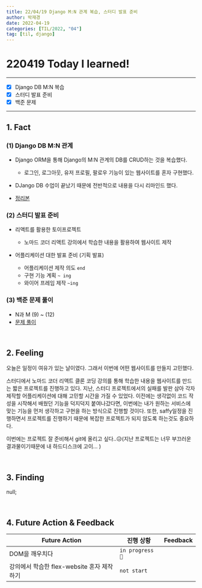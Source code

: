 ```yaml
---
title: 22/04/19 Django M:N 관계 복습, 스터디 발표 준비
author: 박재경
date: 2022-04-19
categories: [TIL/2022, "04"]
tag: [til, django]
---
```


# 220419 Today I learned!

---

- [x] Django DB M:N 복습
- [x] 스터디 발표 준비
- [x] 백준 문제

---

## 1. Fact 

### (1) Django DB M:N 관계

- Django ORM을 통해 Django의 M:N 관계의 DB를 CRUD하는 것을 복습했다.
  - 로그인, 로그아웃, 유저 프로필,  팔로우 기능이 있는 웹사이트를 혼자 구현했다. 
- DJango DB 수업이 끝났기 때문에 전반적으로 내용을 다시 리마인드 했다. 

- [정리본](https://github.com/JaeKP/Study/tree/master/web/Django)



### (2) 스터디 발표 준비

- 리액트를 활용한 토이프로젝트 
  - 노마드 코더 리액트 강의에서 학습한 내용을 활용하여 웹사이트 제작

- 어플리케이션 대한 발표 준비 (기획 발표) 
  - 어플리케이션 제작 의도 `end`
  - 구현 기능 계획 `~ ing`
  - 와이어 프레임 제작 `~ing`




### (3) 백준 문제 풀이

- N과 M (9) ~ (12)
- [문제 풀이](https://github.com/JaeKP/Study/tree/master/algorithm/1%EC%9D%BC1%EC%95%8C%EA%B3%A0/04%EC%9B%94/0419)

<br>

## 2. Feeling

 오늘은 일정이 여유가 있는 날이였다. 그래서 이번에 어떤 웹사이트를 만들지 고민했다. 

스터디에서 노마드 코더 리액트 클론 코딩 강의를 통해 학습한 내용을 웹사이트를 만드는 짧은 프로젝트를 진행하고 있다. 
지난, 스터디 프로젝트에서의 실패를 발판 삼아 각자 제작할 어플리케이션에 대해 고민할 시간을 가질 수 있었다. 
이전에는 생각없이 코드 작성을 시작해서 배웠던 기능을 덕지덕지 붙여나갔다면, 이번에는 내가 원하는 서비스에 맞는 기능을 먼저 생각하고 구현을 하는 방식으로 진행할 것이다. 또한, saffy일정을 진행하면서 프로젝트를 진행하기 때문에 복잡한 프로젝트가 되지 않도록 하는것도 중요하다.

이번에는 프로젝트 잘 준비해서 git에 올리고 싶다..😥(지난 프로젝트는 너무 부끄러운 결과물이기때문에 내 하드디스크에 고이... )

<br>

## 3. Finding 

null;

<br>

## 4. Future Action & Feedback

| Future Action                              | 진행 상황       | Feedback |
| ------------------------------------------ | --------------- | -------- |
| DOM을 깨우치다                             | `in progress 🚀` |          |
| 강의에서 학습한 flex-website 혼자 제작하기 | `not start`     |          |

<br>

